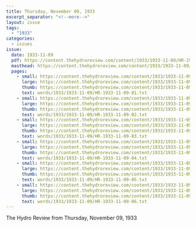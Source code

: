 ```yaml
---
title: Thursday, November 09, 1933
excerpt_separator: "<!--more-->"
layout: issue
tags:
  - "1933"
categories:
  - issues
issue:
  date: 1933-11-09
  pdf: https://content.thehydroreview.com/content/1933/1933-11-09/HR-1933-11-09.pdf
  masthead: https://content.thehydroreview.com/content/1933/1933-11-09/masthead/HR-1933-11-09.jpg
  pages:
    - small: https://content.thehydroreview.com/content/1933/1933-11-09/small/HR-1933-11-09-01.jpg
      large: https://content.thehydroreview.com/content/1933/1933-11-09/large/HR-1933-11-09-01.jpg
      thumb: https://content.thehydroreview.com/content/1933/1933-11-09/thumbnails/HR-1933-11-09-01.jpg
      text: words/1933/1933-11-09/HR-1933-11-09-01.txt
    - small: https://content.thehydroreview.com/content/1933/1933-11-09/small/HR-1933-11-09-02.jpg
      large: https://content.thehydroreview.com/content/1933/1933-11-09/large/HR-1933-11-09-02.jpg
      thumb: https://content.thehydroreview.com/content/1933/1933-11-09/thumbnails/HR-1933-11-09-02.jpg
      text: words/1933/1933-11-09/HR-1933-11-09-02.txt
    - small: https://content.thehydroreview.com/content/1933/1933-11-09/small/HR-1933-11-09-03.jpg
      large: https://content.thehydroreview.com/content/1933/1933-11-09/large/HR-1933-11-09-03.jpg
      thumb: https://content.thehydroreview.com/content/1933/1933-11-09/thumbnails/HR-1933-11-09-03.jpg
      text: words/1933/1933-11-09/HR-1933-11-09-03.txt
    - small: https://content.thehydroreview.com/content/1933/1933-11-09/small/HR-1933-11-09-04.jpg
      large: https://content.thehydroreview.com/content/1933/1933-11-09/large/HR-1933-11-09-04.jpg
      thumb: https://content.thehydroreview.com/content/1933/1933-11-09/thumbnails/HR-1933-11-09-04.jpg
      text: words/1933/1933-11-09/HR-1933-11-09-04.txt
    - small: https://content.thehydroreview.com/content/1933/1933-11-09/small/HR-1933-11-09-05.jpg
      large: https://content.thehydroreview.com/content/1933/1933-11-09/large/HR-1933-11-09-05.jpg
      thumb: https://content.thehydroreview.com/content/1933/1933-11-09/thumbnails/HR-1933-11-09-05.jpg
      text: words/1933/1933-11-09/HR-1933-11-09-05.txt
    - small: https://content.thehydroreview.com/content/1933/1933-11-09/small/HR-1933-11-09-06.jpg
      large: https://content.thehydroreview.com/content/1933/1933-11-09/large/HR-1933-11-09-06.jpg
      thumb: https://content.thehydroreview.com/content/1933/1933-11-09/thumbnails/HR-1933-11-09-06.jpg
      text: words/1933/1933-11-09/HR-1933-11-09-06.txt
---
```


The Hydro Review from Thursday, November 09, 1933

<!--more-->


